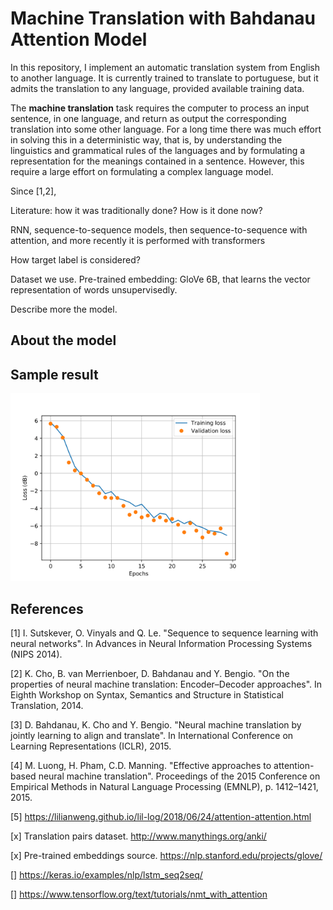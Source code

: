 # Machine Translation with Bahdanau Attention Model

In this repository, I implement an automatic translation system from English to another language. It is currently trained to translate to portuguese, but it admits the translation to any language, provided available training data.

The **machine translation** task requires the computer to process an input sentence, in one language, and return as output the corresponding translation into some other language. For a long time there was much effort in solving this in a deterministic way, that is, by understanding the linguistics and grammatical rules of the languages and by formulating a representation for the meanings contained in a sentence. However, this require a large effort on formulating a complex language model.

Since [1,2],


Literature: how it was traditionally done? How is it done now?

RNN, sequence-to-sequence models, then sequence-to-sequence with attention, and more recently it
is performed with transformers

How target label is considered?


Dataset we use. Pre-trained embedding: GloVe 6B, that learns the vector representation of words unsupervisedly.

Describe more the model.

## About the model

## Sample result

<img src="https://github.com/ryuuji06/machine-translation/blob/main/images/ex_hist.png" width="400">


## References

[1] I. Sutskever, O. Vinyals and Q. Le. "Sequence to sequence learning with neural networks". In Advances in Neural Information Processing Systems (NIPS 2014).

[2] K. Cho, B. van Merrienboer, D. Bahdanau and Y. Bengio. "On the properties of neural machine translation: Encoder–Decoder approaches". In Eighth Workshop on Syntax, Semantics and Structure in Statistical Translation, 2014.

[3] D. Bahdanau, K. Cho and Y. Bengio. "Neural machine translation by jointly learning to align and translate". In International Conference on Learning Representations (ICLR), 2015.

[4] M. Luong, H. Pham, C.D. Manning. "Effective approaches to attention-based neural machine translation". Proceedings of the 2015 Conference on Empirical Methods in Natural Language Processing (EMNLP), p. 1412–1421, 2015.

[5] https://lilianweng.github.io/lil-log/2018/06/24/attention-attention.html

[x] Translation pairs dataset. http://www.manythings.org/anki/

[x] Pre-trained embeddings source. https://nlp.stanford.edu/projects/glove/

[] https://keras.io/examples/nlp/lstm_seq2seq/

[] https://www.tensorflow.org/text/tutorials/nmt_with_attention
